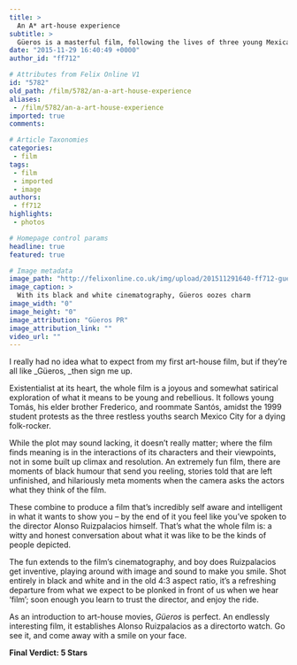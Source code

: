 ```yaml
---
title: >
  An A* art-house experience
subtitle: >
  Güeros is a masterful film, following the lives of three young Mexican boys during the 1999 student protests
date: "2015-11-29 16:40:49 +0000"
author_id: "ff712"

# Attributes from Felix Online V1
id: "5782"
old_path: /film/5782/an-a-art-house-experience
aliases:
 - /film/5782/an-a-art-house-experience
imported: true
comments:

# Article Taxonomies
categories:
 - film
tags:
 - film
 - imported
 - image
authors:
 - ff712
highlights:
 - photos

# Homepage control params
headline: true
featured: true

# Image metadata
image_path: "http://felixonline.co.uk/img/upload/201511291640-ff712-gueros.jpg"
image_caption: >
  With its black and white cinematography, Güeros oozes charm
image_width: "0"
image_height: "0"
image_attribution: "Güeros PR"
image_attribution_link: ""
video_url: ""
---
```


I really had no idea what to expect from my first art-house film, but if they’re all like _Güeros, _then sign me up.

Existentialist at its heart, the whole film is a joyous and somewhat satirical exploration of what it means to be young and rebellious. It follows young Tomás, his elder brother Frederico, and roommate Santós, amidst the 1999 student protests as the three restless youths search Mexico City for a dying folk-rocker.

While the plot may sound lacking, it doesn’t really matter; where the film finds meaning is in the interactions of its characters and their viewpoints, not in some built up climax and resolution. An extremely fun film, there are moments of black humour that send you reeling, stories told that are left unfinished, and hilariously meta moments when the camera asks the actors what they think of the film.

These combine to produce a film that’s incredibly self aware and intelligent in what it wants to show you – by the end of it you feel like you’ve spoken to the director Alonso Ruizpalacios himself. That’s what the whole film is: a witty and honest conversation about what it was like to be the kinds of people depicted.

The fun extends to the film’s cinematography, and boy does Ruizpalacios get inventive, playing around with image and sound to make you smile. Shot entirely in black and white and in the old 4:3 aspect ratio, it’s a refreshing departure from what we expect to be plonked in front of us when we hear ‘film’; soon enough you learn to trust the director, and enjoy the ride.

As an introduction to art-house movies, _Güeros_ is perfect. An endlessly interesting film, it establishes Alonso Ruizpalacios as a directorto watch. Go see it, and come away with a smile on your face.

__Final Verdict: 5 Stars__
